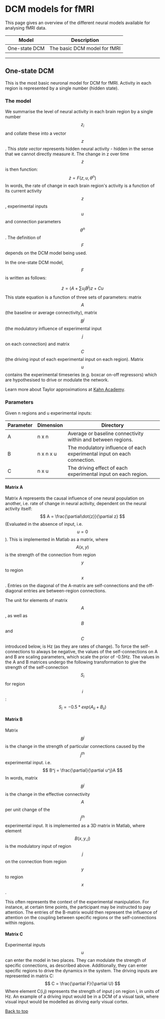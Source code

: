 # DCM models for fMRI

This page gives an overview of the different neural models available for analysing fMRI data.

| Model | Description |
| --- | --- |
| One-state DCM | The basic DCM model for fMRI |

---

## One-state DCM

This is the most basic neuronal model for DCM for fMRI. Activity in each region is represented by a single number \(hidden state\).

### The model

We summarise the level of neural activity in each brain region by a single number $$z_i$$ and collate these into a vector $$z$$. This *state vector* represents hidden neural activity - hidden in the sense that we cannot directly measure it. The change in z over time $$\dot{z}$$ is then function:
$$
\dot{z}=F(z,u,\theta^n)
$$In words, the rate of change in each brain region's activity is a function of its current activity $$z$$, experimental inputs $$u$$ and connection parameters $$\theta^n$$. The definition of $$F$$ depends on the DCM model being used.

In the one-state DCM model, $$F$$ is written as follows:


$$
 \dot{z} = (A + \sum{u_jB^j})z + Cu
$$
This state equation is a function of three sets of parameters: matrix $$A$$ \(the baseline or average connectivity\), matrix $$B^j$$ \(the modulatory influence of experimental input $$j$$ on each connection\) and matrix $$C$$ \(the driving input of each experimental input on each region\). Matrix $$u$$ contains the experimental timeseries (e.g. boxcar on-off regressors) which are hypothesised to drive or modulate the network. 

Learn more about Taylor approximations at [Kahn Academy](https://www.khanacademy.org/math/calculus-home/series-calc/taylor-series-calc/v/maclauren-and-taylor-series-intuition).

### Parameters

Given n regions and u experimental inputs:

| Parameter | Dimension | Directory |
| --- | --- | --- |
| A | n x n | Average or baseline connectivity within and between regions.  |
| B | n x n x u | The modulatory influence of each experimental input on each connection. |
| C | n x u | The driving effect of each experimental input on each region. |

#### Matrix A

Matrix A represents the causal influence of one neural population on another, i.e. rate of change in neural activity, dependent on the neural activity itself:
$$
A = \frac{\partial\dot{z}}{\partial z}
$$
(Evaluated in the absence of input, i.e. $$u=0$$). This is implemented in Matlab as a matrix, where $$A(x,y)$$ is the strength of the connection from region $$y$$ to region $$x$$. Entries on the diagonal of the A-matrix are self-connections and the off-diagonal entries are between-region connections.

The unit for elements of matrix $$A$$, as well as $$B$$ and $$C$$ introduced below, is Hz (as they are rates of change). To force the self-connections to always be negative, the values of the self-connections on A and B are scaling parameters, which scale the prior of -0.5Hz. The values in the A and B matrices undergo the following transformation to give the strength of the self-connection $$S_{i}$$ for region $$i$$:
$$
S_{i}=-0.5*exp(A_{ii} + B_{ii})
$$

#### Matrix B
Matrix $$B^j$$ is the change in the strength of particular connections caused by the $$j^{th}$$ experimental input. i.e. 
$$
B^j = \frac{\partial}{\partial u^j}A
$$
In words, matrix $$B^j$$ is the change in the effective connectivity $$A$$ per unit change of the $$j^{th}$$ experimental input. It is implemented as a 3D matrix in Matlab, where element $$B(x,y,j)$$ is the modulatory input of region $$j$$ on the connection from region $$y$$ to region $$x$$.

This often represents the context of the experimental manipulation. For instance, at certain time points, the participant may be instructed to pay attention. The entries of the B-matrix would then represent the influence of attention on the coupling between specific regions or the self-connections within regions.

#### Matrix C
Experimental inputs $$u$$ can enter the model in two places. They can modulate the strength of specific connections, as described above. Additionally, they can enter specific regions to drive the dynamics in the system. The driving inputs are represented in matrix C:
$$
C = \frac{\partial F}{\partial U}
$$
Where element C(i,j) represents the strength of input j on region i, in units of Hz. An example of a driving input would be in a DCM of a visual task, where visual input would be modelled as driving early visual cortex. 

[Back to top](#dcm-models-for-fmri)